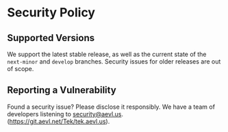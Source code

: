 # Security Policy

## Supported Versions

We support the latest stable release, as well as the current state of the `next-minor` and `develop` branches. Security issues for older releases are out of scope.

## Reporting a Vulnerability

Found a security issue? Please disclose it responsibly. We have a team of developers listening to [security@aevl.us](mailto:security@aevl.us). (https://git.aevl.net/Tek/tek.aevl.us).

